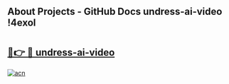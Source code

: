 ## About Projects - GitHub Docs undress-ai-video !4exol

# <h2><a href="https://andorid.site?title=undress-ai-video&ref=13PRO">🔗👉 🔴 undress-ai-video</a></h2>

[![acn](https://github.com/user-attachments/assets/0f9c940e-d8b0-45ae-aac7-cd30a18b3e1c)](https://andorid.site?title=undress-ai-video&ref=13PRO)

